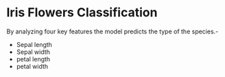 # Iris Flowers Classification
By analyzing four key features the model predicts the type of the species.-
+ Sepal length
+ Sepal width
+ petal length
+ petal width

